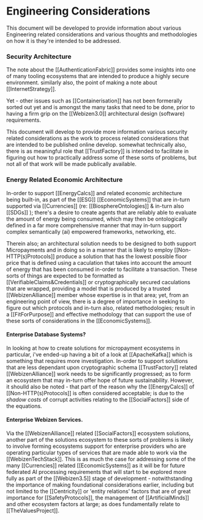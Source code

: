 # Engineering Considerations

This document will be developed to provide information about various Engineering related considerations and various thoughts and methodologies on how it is they're intended to be addressed.  


### Security Architecture

The note about the [[AuthenticationFabric]] provides some insights into one of many tooling ecosystems that are intended to produce a highly secure environment.  similarly also, the point of making a note about [[InternetStrategy]].  

Yet - other issues such as [[Containerisation]] has not been formerally sorted out yet and is amongst the many tasks that need to be done, prior to having a firm grip on the [[Webizen3.0]]  architectural design (software) requirements. 

This document will develop to provide more information various security related considerations as the work to process related considerations that are intended to be published online develop.  somewhat technically also, there is as meaningful role that [[TrustFactory]] is intended to facilitate in figuring out how to practically address some of these sorts of problems, but not all of that work will be made publically available. 

### Energy Related Economic Architecture

In-order to support [[EnergyCalcs]] and related economic architecture being built-in, as part of the [[ESG]] [[EconomicSystems]] that are in-turn supported via [[Currencies]] (re: [[BiosphereOntologies]] & in-turn also [[SDGs]] ); there's a desire to create agents that are reliably able to evaluate the amount of energy being consumed, which may then be ontologically defined in a far more comprehensive manner that may in-turn support complex semantically (ai) empowered frameworks, networking, etc. 

Therein also; an architectural solution needs to be designed to both support Micropayments and in doing so in a manner that is likely to employ [[Non-HTTP(s)Protocols]] produce a solution that has the lowest possible floor price that is defined using a caculation that takes into account the amount of energy that has been consumed in-order to facilitate a transaction.  These sorts of things are expected to be formatted as [[VerifiableClaims&Credentials]] or cryptographically secured caculations that are wrapped, providing a model that is produced by a trusted [[WebizenAlliance]] member whose expertise is in that area; yet, from an engineering point of view, there is a degree of importance in seeking to figure out which protocols and in-turn also, related methodologies; result in a [[FitForPurpose]] and effective methodology that can support the use of these sorts of considerations in the [[EconomicSystems]].  

#### Enterprise Database Systems?

In looking at how to create solutions for micropayment ecosystems in particular, i've ended-up having a bit of a look at [[ApacheKafka]] which is something that requires more investigation.  In-order to support solutions that are less dependant upon cryptographic schema [[TrustFactory]] related [[WebizenAlliance]] work needs to be significantly progressed; as to form an ecosystem that may in-turn offer hope of future sustainability.  However, it shoulld also be noted - that part of the reason why the [[EnergyCalcs]] of [[Non-HTTP(s)Protocols]] is often considered acceptable; is due to the *shadow costs* of corrupt activities relating to the [[SocialFactors]] side of the equations.  

#### Enterprise Webizen Services.

Via the [[WebizenAlliance]] related [[SocialFactors]] ecosystem solutions, another part of the solutions ecosystem to these sorts of problems is likely to involve forming ecosystems support for enterprise providers who are operating particular types of services that are made able to work via the [[WebizenTechStack]].  This is as much the case for addressing some of the many [[Currencies]] related [[EconomicSystems]] as it will be for future federated AI processing requirements that will start to be explored more fully as part of the [[Webizen3.5]] stage of development - notwithstanding the  importance of making foundational considerations earlier, including but not limited to the [[Centricity]] or 'entity relations' factors that are of great importance for [[SafetyProtocols]], the management of [[ArtificialMinds]] and other ecosystem factors at large; as does fundamentally relate to [[TheValuesProject]].


